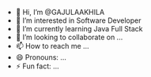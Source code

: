 - 👋 Hi, I’m @GAJULAAKHILA
- 👀 I’m interested in Software Developer
- 🌱 I’m currently learning Java Full Stack
- 💞️ I’m looking to collaborate on ...
- 📫 How to reach me ...
- 😄 Pronouns: ...
- ⚡ Fun fact: ...

<!---
GAJULAAKHILA469/GAJULAAKHILA469 is a ✨ special ✨ repository because its `README.md` (this file) appears on your GitHub profile.
You can click the Preview link to take a look at your changes.
--->
